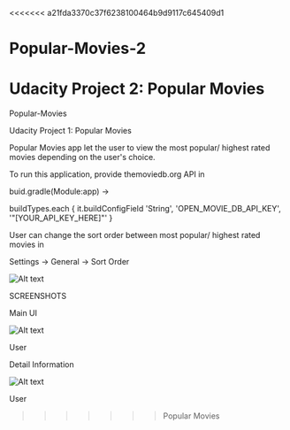 <<<<<<< a21fda3370c37f6238100464b9d9117c645409d1
# Popular-Movies-2
Udacity Project 2: Popular Movies
=======
Popular-Movies

Udacity Project 1: Popular Movies

Popular Movies app let the user to view the most popular/ highest rated movies depending on the user's choice.


To run this application, provide themoviedb.org API in

buid.gradle(Module:app) -> 

buildTypes.each {
        it.buildConfigField 'String', 'OPEN_MOVIE_DB_API_KEY', '"[YOUR_API_KEY_HERE]"'
}    

User can change the sort order between most popular/ highest rated movies in

Settings -> General -> Sort Order 

![Alt text](https://github.com/abilaashsai/Popular-Movies/blob/master/img_2.png "Sort Order")

SCREENSHOTS

Main UI

![Alt text](https://github.com/abilaashsai/Popular-Movies/blob/master/img_1.png "Main UI")

User

Detail Information

![Alt text](https://github.com/abilaashsai/Popular-Movies/blob/master/img_3.png "Main UI")

User
>>>>>>> Popular Movies
